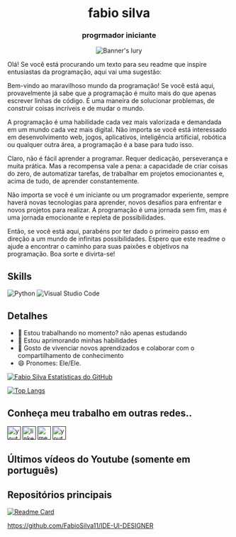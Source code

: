 <h1 align="center">fabio silva</h1>
<h3 align="center">progrmador iniciante</h3>

<p align="center">
  <img src="https://github.com/FabioSilva11/FabioSilva11/blob/main/images/BannerGitHub.jpg" alt="Banner's Iury"/>
</p>


Olá! Se você está procurando um texto para seu readme que inspire entusiastas da programação, aqui vai uma sugestão:

Bem-vindo ao maravilhoso mundo da programação! Se você está aqui, provavelmente já sabe que a programação é muito mais do que apenas escrever linhas de código. É uma maneira de solucionar problemas, de construir coisas incríveis e de mudar o mundo.

A programação é uma habilidade cada vez mais valorizada e demandada em um mundo cada vez mais digital. Não importa se você está interessado em desenvolvimento web, jogos, aplicativos, inteligência artificial, robótica ou qualquer outra área, a programação é a base para tudo isso.

Claro, não é fácil aprender a programar. Requer dedicação, perseverança e muita prática. Mas a recompensa vale a pena: a capacidade de criar coisas do zero, de automatizar tarefas, de trabalhar em projetos emocionantes e, acima de tudo, de aprender constantemente.

Não importa se você é um iniciante ou um programador experiente, sempre haverá novas tecnologias para aprender, novos desafios para enfrentar e novos projetos para realizar. A programação é uma jornada sem fim, mas é uma jornada emocionante e repleta de possibilidades.

Então, se você está aqui, parabéns por ter dado o primeiro passo em direção a um mundo de infinitas possibilidades. Espero que este readme o ajude a encontrar o caminho para suas paixões e objetivos na programação. Boa sorte e divirta-se!

## Skills
![Python](https://img.shields.io/badge/Python-3776AB?style=for-the-badge&logo=python&logoColor=white)
![Visual Studio Code](https://img.shields.io/badge/Visual_Studio-5C2D91?style=for-the-badge&logo=visual%20studio&logoColor=white)


## Detalhes
 - 🔭 Estou trabalhando no momento? não apenas estudando
 - 🌱 Estou aprimorando minhas habilidades
 - 🤗 Gosto de vivenciar novos aprendizados e colaborar com o compartilhamento de conhecimento
 - 😄 Pronomes: Ele/Ele.
 
 
 
[![Fabio Silva Estatísticas do GitHub](https://github-readme-stats.vercel.app/api?username=fabiosilva11&show_icons=true&theme=radical)](https://github.com/anuraghazra/github-readme-stats)

[![Top Langs](https://github-readme-stats.vercel.app/api/top-langs/?username=fabiosilva11&layout=compact&theme=radical)](https://github.com/anuraghazra/github-readme-stats)


## Conheça meu trabalho em outras redes..
[<img src='https://img.shields.io/badge/YouTube-FF0000?style=for-the-badge&logo=youtube&logoColor=white' alt='youtube' height='30'>]()
[<img src='https://img.shields.io/badge/LinkedIn-0077B5?style=for-the-badge&logo=linkedin&logoColor=white' alt='linkedin' height='30'>]()
[<img src='https://img.shields.io/badge/Medium-12100E?style=for-the-badge&logo=medium&logoColor=white' alt='medium' height='30'>]()
[<img src='https://img.shields.io/badge/dev.to-0A0A0A?style=for-the-badge&logo=dev.to&logoColor=white' alt='youtube' height='30'>]()

## Últimos vídeos do Youtube (somente em português)
<!-- BLOG-POST-LIST:START -->
<!-- BLOG-POST-LIST:END -->

## Repositórios principais
<!-- BLOG-POST-LIST:START -->
[![Readme Card](https://github-readme-stats.vercel.app/api/pin/?username=anuraghazra&repo=github-readme-stats)](https://github.com/anuraghazra/github-readme-stats)

https://github.com/FabioSilva11/IDE-UI-DESIGNER
<!-- BLOG-POST-LIST:END -->
